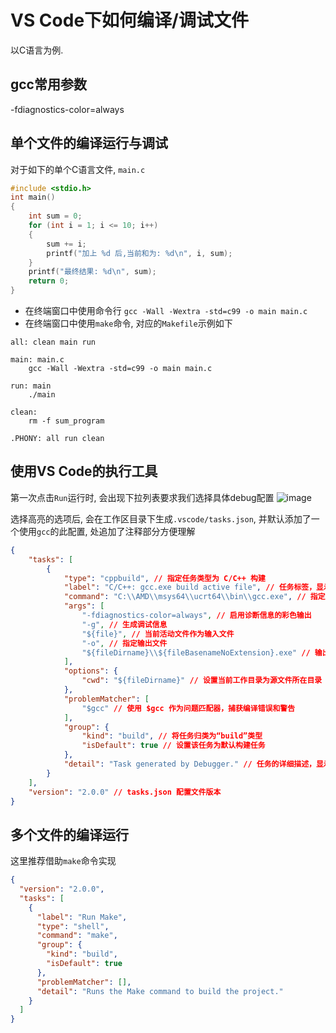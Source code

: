 # VS Code下如何编译/调试文件

以C语言为例.

## gcc常用参数

-fdiagnostics-color=always

## 单个文件的编译运行与调试

对于如下的单个C语言文件, `main.c`
```c
#include <stdio.h>
int main()
{
    int sum = 0;
    for (int i = 1; i <= 10; i++)
    {
        sum += i;
        printf("加上 %d 后,当前和为: %d\n", i, sum);
    }
    printf("最终结果: %d\n", sum);
    return 0;
}
```

- 在终端窗口中使用命令行
  `gcc -Wall -Wextra -std=c99 -o main main.c`
- 在终端窗口中使用`make`命令, 对应的`Makefile`示例如下

```make
all: clean main run

main: main.c
	gcc -Wall -Wextra -std=c99 -o main main.c

run: main
	./main

clean:
	rm -f sum_program

.PHONY: all run clean
```

## 使用VS Code的执行工具

第一次点击`Run`运行时, 会出现下拉列表要求我们选择具体debug配置
![image](https://github.com/user-attachments/assets/edfb79cf-713f-4d70-b1be-a4b64baf3a59)

选择高亮的选项后, 会在工作区目录下生成`.vscode/tasks.json`, 并默认添加了一个使用`gcc`的此配置, 处追加了注释部分方便理解

```json
{
    "tasks": [
        {
            "type": "cppbuild", // 指定任务类型为 C/C++ 构建
            "label": "C/C++: gcc.exe build active file", // 任务标签，显示在任务列表中
            "command": "C:\\AMD\\msys64\\ucrt64\\bin\\gcc.exe", // 指定 GCC 编译器的路径
            "args": [
                "-fdiagnostics-color=always", // 启用诊断信息的彩色输出
                "-g", // 生成调试信息
                "${file}", // 当前活动文件作为输入文件
                "-o", // 指定输出文件
                "${fileDirname}\\${fileBasenameNoExtension}.exe" // 输出文件名与源文件同名，后缀为 .exe
            ],
            "options": {
                "cwd": "${fileDirname}" // 设置当前工作目录为源文件所在目录
            },
            "problemMatcher": [
                "$gcc" // 使用 $gcc 作为问题匹配器，捕获编译错误和警告
            ],
            "group": {
                "kind": "build", // 将任务归类为“build”类型
                "isDefault": true // 设置该任务为默认构建任务
            },
            "detail": "Task generated by Debugger." // 任务的详细描述，显示在任务信息中
        }
    ],
    "version": "2.0.0" // tasks.json 配置文件版本
}
```

## 多个文件的编译运行

这里推荐借助`make`命令实现

```json
{
  "version": "2.0.0",
  "tasks": [
    {
      "label": "Run Make",
      "type": "shell",
      "command": "make",
      "group": {
        "kind": "build",
        "isDefault": true
      },
      "problemMatcher": [],
      "detail": "Runs the Make command to build the project."
    }
  ]
}
```
